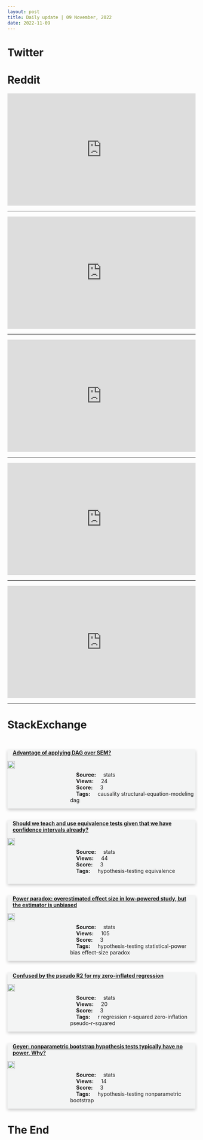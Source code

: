 ```yaml
---
layout: post
title: Daily update | 09 November, 2022
date: 2022-11-09
---
```


<script async src="https://platform.twitter.com/widgets.js" charset="utf-8"></script>


<script src='https://storage.ko-fi.com/cdn/scripts/overlay-widget.js'></script>
<script>
  kofiWidgetOverlay.draw('themldojo', {
    'type': 'floating-chat',
    'floating-chat.donateButton.text': 'Support me',
    'floating-chat.donateButton.background-color': '#f45d22',
    'floating-chat.donateButton.text-color': '#fff'
  });
</script>

# Twitter 

<blockquote class="twitter-tweet"><a href="https://twitter.com/KirkDBorne/status/1589846547273256960"></a></blockquote>

<blockquote class="twitter-tweet"><a href="https://twitter.com/TundeTASH/status/1589859594896953347"></a></blockquote>

<blockquote class="twitter-tweet"><a href="https://twitter.com/KirkDBorne/status/1589845316635086848"></a></blockquote>

<blockquote class="twitter-tweet"><a href="https://twitter.com/Reza_Zadeh/status/1589825545541677058"></a></blockquote>

<blockquote class="twitter-tweet"><a href="https://twitter.com/amarprasadreddy/status/1590019517505470464"></a></blockquote>

<blockquote class="twitter-tweet"><a href="https://twitter.com/DeepMind/status/1590029887213273089"></a></blockquote>

<blockquote class="twitter-tweet"><a href="https://twitter.com/GoogleAI/status/1590055038449504256"></a></blockquote>

<blockquote class="twitter-tweet"><a href="https://twitter.com/MetaAI/status/1590050426056908800"></a></blockquote>

<blockquote class="twitter-tweet"><a href="https://twitter.com/ylecun/status/1589793061638664193"></a></blockquote>

<blockquote class="twitter-tweet"><a href="https://twitter.com/stanfordnlp/status/1590113711984762880"></a></blockquote>

# Reddit 

<iframe id="reddit-embed" src="https://www.redditmedia.com/r/datascience/comments/ypr93q/hot_take_forget_data_science_we_need_more_analysts?ref_source=embed&amp;ref=share&amp;embed=true" sandbox="allow-scripts allow-same-origin allow-popups" style="border: none;" height="300" width="100%" scrolling="yes"></iframe>
<hr style="width:100%;text-align:left;margin-left:0">
<iframe id="reddit-embed" src="https://www.redditmedia.com/r/MachineLearning/comments/ypkfwq/pytorch_symbolic_an_equivalent_of_keras?ref_source=embed&amp;ref=share&amp;embed=true" sandbox="allow-scripts allow-same-origin allow-popups" style="border: none;" height="300" width="100%" scrolling="yes"></iframe>
<hr style="width:100%;text-align:left;margin-left:0">
<iframe id="reddit-embed" src="https://www.redditmedia.com/r/dataengineering/comments/ypfb1m/how_much_software_engineering_knowledge_should_a?ref_source=embed&amp;ref=share&amp;embed=true" sandbox="allow-scripts allow-same-origin allow-popups" style="border: none;" height="300" width="100%" scrolling="yes"></iframe>
<hr style="width:100%;text-align:left;margin-left:0">
<iframe id="reddit-embed" src="https://www.redditmedia.com/r/datascience/comments/yp9jzi/why_does_other_people_in_tech_hate_data_scientists?ref_source=embed&amp;ref=share&amp;embed=true" sandbox="allow-scripts allow-same-origin allow-popups" style="border: none;" height="300" width="100%" scrolling="yes"></iframe>
<hr style="width:100%;text-align:left;margin-left:0">
<iframe id="reddit-embed" src="https://www.redditmedia.com/r/datascience/comments/yphayx/pointers_to_write_clean_code_for_production?ref_source=embed&amp;ref=share&amp;embed=true" sandbox="allow-scripts allow-same-origin allow-popups" style="border: none;" height="300" width="100%" scrolling="yes"></iframe>
<hr style="width:100%;text-align:left;margin-left:0">

<style>
.card {
box-shadow: 0 4px 8px 0 rgba(0,0,0,0.2);
transition: 0.3s;
width: 100%;
background-color: #F3F4F4;
}
p{
    margin-left:  3em;
    padding-top: 1em;
}
.part2{
    display: grid;
    grid-template-columns: 1fr 3fr;
}
h4{
    margin: 1em;
}

.card:hover {
box-shadow: 0 8px 16px 0 rgba(0,0,0,0.2);
}
b {
padding: 2px 16px;
}
</style>
  
# StackExchange 


  <br>
  <div class="card">
  <h4><a href='https://stats.stackexchange.com/questions/595002/advantage-of-applying-dag-over-sem'>Advantage of applying DAG over SEM?</a></h4> 
  <div class="part2">
      <img src="https://cdn.sstatic.net/Sites/stats/Img/apple-touch-icon@2.png?v=344f57aa10cc" alt="Img missing!" style="width:40%">
      <p><b>Source:</b> stats<br><b>Views:</b> 24<br><b>Score:</b> 3<br><b>Tags:</b> <span class="badge badge-dark">causality</span> <span class="badge badge-dark">structural-equation-modeling</span> <span class="badge badge-dark">dag</span></p> 
  </div>
  </div>
      
  <br>
  <div class="card">
  <h4><a href='https://stats.stackexchange.com/questions/595032/should-we-teach-and-use-equivalence-tests-given-that-we-have-confidence-interval'>Should we teach and use equivalence tests given that we have confidence intervals already?</a></h4> 
  <div class="part2">
      <img src="https://cdn.sstatic.net/Sites/stats/Img/apple-touch-icon@2.png?v=344f57aa10cc" alt="Img missing!" style="width:40%">
      <p><b>Source:</b> stats<br><b>Views:</b> 44<br><b>Score:</b> 3<br><b>Tags:</b> <span class="badge badge-dark">hypothesis-testing</span> <span class="badge badge-dark">equivalence</span></p> 
  </div>
  </div>
      
  <br>
  <div class="card">
  <h4><a href='https://stats.stackexchange.com/questions/595053/power-paradox-overestimated-effect-size-in-low-powered-study-but-the-estimator'>Power paradox: overestimated effect size in low-powered study, but the estimator is unbiased</a></h4> 
  <div class="part2">
      <img src="https://cdn.sstatic.net/Sites/stats/Img/apple-touch-icon@2.png?v=344f57aa10cc" alt="Img missing!" style="width:40%">
      <p><b>Source:</b> stats<br><b>Views:</b> 105<br><b>Score:</b> 3<br><b>Tags:</b> <span class="badge badge-dark">hypothesis-testing</span> <span class="badge badge-dark">statistical-power</span> <span class="badge badge-dark">bias</span> <span class="badge badge-dark">effect-size</span> <span class="badge badge-dark">paradox</span></p> 
  </div>
  </div>
      
  <br>
  <div class="card">
  <h4><a href='https://stats.stackexchange.com/questions/595071/confused-by-the-pseudo-r2-for-my-zero-inflated-regression'>Confused by the pseudo R2 for my zero-inflated regression</a></h4> 
  <div class="part2">
      <img src="https://cdn.sstatic.net/Sites/stats/Img/apple-touch-icon@2.png?v=344f57aa10cc" alt="Img missing!" style="width:40%">
      <p><b>Source:</b> stats<br><b>Views:</b> 20<br><b>Score:</b> 3<br><b>Tags:</b> <span class="badge badge-dark">r</span> <span class="badge badge-dark">regression</span> <span class="badge badge-dark">r-squared</span> <span class="badge badge-dark">zero-inflation</span> <span class="badge badge-dark">pseudo-r-squared</span></p> 
  </div>
  </div>
      
  <br>
  <div class="card">
  <h4><a href='https://stats.stackexchange.com/questions/595086/geyer-nonparametric-bootstrap-hypothesis-tests-typically-have-no-power-why'>Geyer: nonparametric bootstrap hypothesis tests typically have no power. Why?</a></h4> 
  <div class="part2">
      <img src="https://cdn.sstatic.net/Sites/stats/Img/apple-touch-icon@2.png?v=344f57aa10cc" alt="Img missing!" style="width:40%">
      <p><b>Source:</b> stats<br><b>Views:</b> 14<br><b>Score:</b> 3<br><b>Tags:</b> <span class="badge badge-dark">hypothesis-testing</span> <span class="badge badge-dark">nonparametric</span> <span class="badge badge-dark">bootstrap</span></p> 
  </div>
  </div>
      
# The End